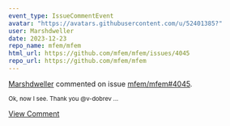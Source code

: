 ```yaml
---
event_type: IssueCommentEvent
avatar: "https://avatars.githubusercontent.com/u/52401385?"
user: Marshdweller
date: 2023-12-23
repo_name: mfem/mfem
html_url: https://github.com/mfem/mfem/issues/4045
repo_url: https://github.com/mfem/mfem
---
```


<a href='https://github.com/Marshdweller' target='_blank'>Marshdweller</a> commented on issue <a href='https://github.com/mfem/mfem/issues/4045' target='_blank'>mfem/mfem#4045</a>.

<small>Ok, now I see. Thank you @v-dobrev ...</small>

<a href='https://github.com/mfem/mfem/issues/4045' target='_blank'>View Comment</a>